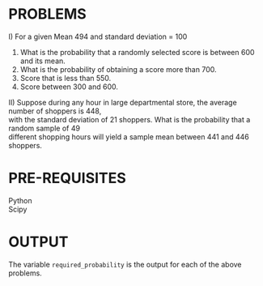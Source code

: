 # PROBLEMS

I) For a given Mean 494 and standard deviation = 100 <br/>
1. What is the probability that a randomly selected score is between 600 and its mean. <br/>
2. What is the probability of obtaining a score more than 700. <br/>
3. Score that is less than 550. <br/>
4. Score between 300 and 600. <br/>

II) Suppose during any hour in large departmental store, the average number of shoppers is 448, <br/>
with the standard deviation of 21 shoppers. What is the probability that a random sample of 49 <br/>
different shopping hours will yield a sample mean between 441 and 446 shoppers. <br/>


# PRE-REQUISITES

Python <br/>
Scipy  <br/>


# OUTPUT

The variable `required_probability` is the output for each of the above problems. <br/> 
